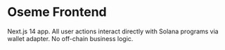 # Oseme Frontend

Next.js 14 app. All user actions interact directly with Solana programs via wallet adapter. No off-chain business logic.